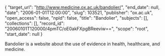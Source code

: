 {
  "target_url": "http://www.medicine.ox.ac.uk/bandolier/", 
  "end_date": null, 
  "date": "2006-01-01T12:00:00", 
  "slug": 103521, 
  "publisher": "ox.ac.uk", 
  "open_access": false, 
  "npld": false, 
  "title": "Bandolier", 
  "subjects": [], 
  "collections": [], 
  "record_id": "20060101T120000/4pmTC/oE0akFXpgBReeviw==", 
  "scope": "root", 
  "start_date": null
}

Bandolier is a website about the use of evidence in health, healthcare, and medicine.